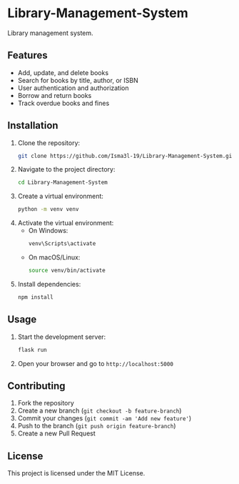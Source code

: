 # Library-Management-System
Library management system.

## Features
- Add, update, and delete books
- Search for books by title, author, or ISBN
- User authentication and authorization
- Borrow and return books
- Track overdue books and fines

## Installation
1. Clone the repository:
    ```bash
    git clone https://github.com/Isma3l-19/Library-Management-System.git
    ```
2. Navigate to the project directory:
    ```bash
    cd Library-Management-System
    ```
3. Create a virtual environment:
    ```bash
    python -m venv venv
    ```
4. Activate the virtual environment:
    - On Windows:
        ```bash
        venv\Scripts\activate
        ```
    - On macOS/Linux:
        ```bash
        source venv/bin/activate
        ```
5. Install dependencies:
    ```bash
    npm install
    ```

## Usage
1. Start the development server:
    ```bash
    flask run
    ```
2. Open your browser and go to `http://localhost:5000`

## Contributing
1. Fork the repository
2. Create a new branch (`git checkout -b feature-branch`)
3. Commit your changes (`git commit -am 'Add new feature'`)
4. Push to the branch (`git push origin feature-branch`)
5. Create a new Pull Request

## License
This project is licensed under the MIT License.